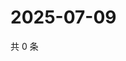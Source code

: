 # 2025-07-09

共 0 条

<!-- BEGIN ZHIHUQUESTIONS -->
<!-- 最后更新时间 Wed Jul 09 2025 06:11:30 GMT+0800 (China Standard Time) -->

<!-- END ZHIHUQUESTIONS -->

